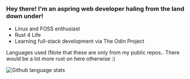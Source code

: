 ### Hey there! I'm an aspring web developer haling from the land down under!

-  Linux and FOSS enthusiast
-  Rust 4 Life
-  Learning full-stack development via The Odin Project
  



Languages used (Note that these are only from my public repos.. There would be a lot more rust on here otherwise :)
<p><img align="left" src="https://github-readme-stats-oliver-hogans-projects.vercel.app/api/top-langs?username=oliverjhn&show_icons=true&locale=en&exclude_repo=yet-another-metroidvania&theme=github_dark" alt="Github language stats" /></p>
